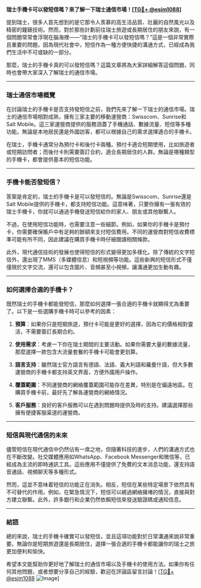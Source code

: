 **瑞士手機卡可以發短信嗎？來了解一下瑞士通信市場！[[TG💪+ @esim1088](https://t.me/s/esim1088)]**

提到瑞士，很多人首先想到的是它那令人羨慕的高生活品質、壯麗的自然風光以及精密的鐘錶技術。然而，對於那些計劃前往瑞士旅遊或長期居住的朋友來說，有一個問題常常會浮現在腦海裡——“瑞士的手機卡可以發短信嗎？”這是一個非常實際且重要的問題，因為現代社會中，短信作為一種方便快捷的溝通方式，已經成為我們生活中不可或缺的一部分。

那麼，瑞士的手機卡真的可以發短信嗎？這篇文章將為大家詳細解答這個問題，同時也會帶大家深入了解瑞士的通信市場。

---

### 瑞士通信市場概覽

在討論瑞士的手機卡是否支持發短信之前，我們先來了解一下瑞士的通信市場。瑞士的通信市場相對成熟，擁有三家主要的移動運營商：Swisscom、Sunrise和Salt Mobile。這三家運營商提供的服務涵蓋了手機通話、數據流量、短信等多種功能。無論是本地居民還是外國訪客，都可以根據自己的需求選擇適合的手機卡。

在瑞士，手機卡通常分為預付卡和後付卡兩種。預付卡適合短期使用，比如旅遊者或短期訪問者；而後付卡則需要簽訂合約，適合長期居住的人群。無論是哪種類型的手機卡，都會提供基本的短信功能。

---

### 手機卡能否發短信？

答案是肯定的，瑞士的手機卡是可以發短信的。無論是Swisscom、Sunrise還是Salt Mobile提供的手機卡，都支持短信功能。這意味著，只要你擁有一張有效的瑞士手機卡，你就可以通過手機發送短信給你的家人、朋友或其他聯繫人。

不過，在使用短信功能時，也需要注意一些細節。例如，如果你的手機卡是預付卡，你需要確保賬戶中有足夠的餘額來支付短信費用。不同的運營商對短信收費標準可能有所不同，因此建議在購買手機卡時仔細閱讀相關條款。

此外，現代通信技術的發展也使得短信的形式變得更加多樣化。除了傳統的文字短信外，還出現了MMS（多媒體信息）和短視頻等功能。這些新興的短信形式不僅僅限於文字交流，還可以包含圖片、音頻甚至小視頻，讓溝通更加生動有趣。

---

### 如何選擇合適的手機卡？

既然瑞士的手機卡都能發短信，那麼如何選擇一張合適的手機卡就顯得尤為重要了。以下是一些選購手機卡時可以參考的因素：

1. **預算**：如果你只是短期旅遊，預付卡可能是更好的選擇，因為它的價格相對靈活，不需要簽訂長期合約。
   
2. **使用需求**：考慮一下你在瑞士期間的主要活動。如果你需要大量的數據流量，那麼選擇一款包含大流量套餐的手機卡可能會更划算。

3. **語言支持**：雖然瑞士官方語言有德語、法語、義大利語和羅曼什語，但大多數運營商的手機卡都支持英文界面，方便外國用戶操作。

4. **覆蓋範圍**：不同運營商的網絡覆蓋範圍可能存在差異，特別是在偏遠地區。在購買手機卡前，最好先了解各運營商的網絡情況。

5. **客戶服務**：良好的客戶服務可以在遇到問題時提供及時的支持。建議選擇那些擁有便捷客服渠道的運營商。

---

### 短信與現代通信的未來

儘管短信在現代通信中仍然佔有一席之地，但隨著科技的進步，人們的溝通方式也在不斷改變。社交媒體應用如WhatsApp、Facebook Messenger和微信等，已經成為主流的即時通訊工具。這些應用不僅提供了免費的文本消息功能，還支持語音通話、視頻聊天等多種形式。

然而，這並不意味着短信的功能正在消失。相反，短信在某些特定場景下依然具有不可替代的作用。例如，在緊急情況下，短信可以繞過網絡擁堵的情況，直接與對方建立聯繫。此外，許多銀行和企業仍然依賴短信來發送驗證碼或通知信息。

---

### 結語

總的來說，瑞士的手機卡確實可以發短信，並且這項功能對於日常溝通來說非常重要。無論你是短期旅遊還是長期居住，選擇一張合適的手機卡都能讓你的瑞士之旅更加便利和愉快。

希望本文能幫助你更好地了解瑞士的通信市場以及手機卡的使用方法。如果你有任何其他問題，或者想要分享自己的經驗，歡迎在評論區留言討論！[[TG💪+ @esim1088](https://t.me/s/esim1088) ![Image](https://i.postimg.cc/4NQfJmqS/Snipaste-2025-05-13-00-14-12.png)]